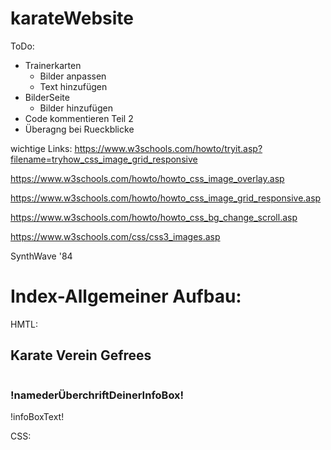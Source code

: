 # karateWebsite
ToDo: 
- Trainerkarten
    - Bilder anpassen
    - Text hinzufügen
- BilderSeite
    - Bilder hinzufügen
- Code kommentieren Teil 2
- Überagng bei Rueckblicke


wichtige Links:
https://www.w3schools.com/howto/tryit.asp?filename=tryhow_css_image_grid_responsive

https://www.w3schools.com/howto/howto_css_image_overlay.asp

https://www.w3schools.com/howto/howto_css_image_grid_responsive.asp

https://www.w3schools.com/howto/howto_css_bg_change_scroll.asp

https://www.w3schools.com/css/css3_images.asp


SynthWave '84

# Index-Allgemeiner Aufbau:

HMTL:

<section class="!nameDerSection!">
      <div class="container">
        <h2 class="!nameDerHauptÜberschrift!">Karate Verein Gefrees</h2>
        <div class="content">
          <div class="!nameDesImages!">
            <img src="!pfadDeinesImages!" alt="" />
          </div>
          <div class="!nameDerInfoBox!">
            <h3>!namederÜberchriftDeinerInfoBox!</h3>
            <p>
              !infoBoxText!
            </p>
          </div>
        </div>
      </div>
    </section>

CSS:

